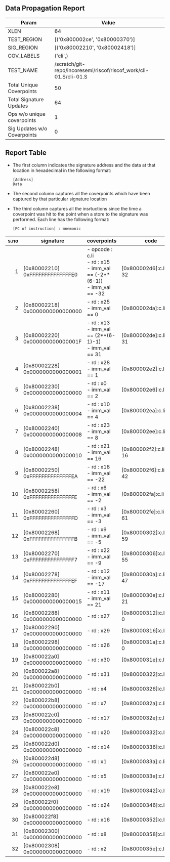 
## Data Propagation Report

| Param                     | Value    |
|---------------------------|----------|
| XLEN                      | 64      |
| TEST_REGION               | [('0x800002ce', '0x80000370')]      |
| SIG_REGION                | [('0x80002210', '0x80002418')]      |
| COV_LABELS                | ('cli',)      |
| TEST_NAME                 | /scratch/git-repo/incoresemi/riscof/riscof_work/cli-01.S/cli-01.S    |
| Total Unique Coverpoints  | 50      |
| Total Signature Updates   | 64      |
| Ops w/o unique coverpoints | 1      |
| Sig Updates w/o Coverpoints | 0    |

## Report Table

- The first column indicates the signature address and the data at that location in hexadecimal in the following format: 
  ```
  [Address]
  Data
  ```

- The second column captures all the coverpoints which have been captured by that particular signature location

- The third column captures all the insrtuctions since the time a coverpoint was
  hit to the point when a store to the signature was performed. Each line has
  the following format:
  ```
  [PC of instruction] : mnemonic
  ```

|s.no|            signature             |                                     coverpoints                                     |            code             |
|---:|----------------------------------|-------------------------------------------------------------------------------------|-----------------------------|
|   1|[0x80002210]<br>0xFFFFFFFFFFFFFFE0|- opcode : c.li<br> - rd : x15<br> - imm_val == (-2**(6-1))<br> - imm_val == -32<br> |[0x800002d6]:c.li a5, 32<br> |
|   2|[0x80002218]<br>0x0000000000000000|- rd : x25<br> - imm_val == 0<br>                                                    |[0x800002da]:c.li s9, 0<br>  |
|   3|[0x80002220]<br>0x000000000000001F|- rd : x13<br> - imm_val == (2**(6-1)-1)<br> - imm_val == 31<br>                     |[0x800002de]:c.li a3, 31<br> |
|   4|[0x80002228]<br>0x0000000000000001|- rd : x28<br> - imm_val == 1<br>                                                    |[0x800002e2]:c.li t3, 1<br>  |
|   5|[0x80002230]<br>0x0000000000000000|- rd : x0<br> - imm_val == 2<br>                                                     |[0x800002e6]:c.li.hint.2<br> |
|   6|[0x80002238]<br>0x0000000000000004|- rd : x10<br> - imm_val == 4<br>                                                    |[0x800002ea]:c.li a0, 4<br>  |
|   7|[0x80002240]<br>0x0000000000000008|- rd : x23<br> - imm_val == 8<br>                                                    |[0x800002ee]:c.li s7, 8<br>  |
|   8|[0x80002248]<br>0x0000000000000010|- rd : x21<br> - imm_val == 16<br>                                                   |[0x800002f2]:c.li s5, 16<br> |
|   9|[0x80002250]<br>0xFFFFFFFFFFFFFFEA|- rd : x18<br> - imm_val == -22<br>                                                  |[0x800002f6]:c.li s2, 42<br> |
|  10|[0x80002258]<br>0xFFFFFFFFFFFFFFFE|- rd : x6<br> - imm_val == -2<br>                                                    |[0x800002fa]:c.li t1, 62<br> |
|  11|[0x80002260]<br>0xFFFFFFFFFFFFFFFD|- rd : x3<br> - imm_val == -3<br>                                                    |[0x800002fe]:c.li gp, 61<br> |
|  12|[0x80002268]<br>0xFFFFFFFFFFFFFFFB|- rd : x9<br> - imm_val == -5<br>                                                    |[0x80000302]:c.li s1, 59<br> |
|  13|[0x80002270]<br>0xFFFFFFFFFFFFFFF7|- rd : x22<br> - imm_val == -9<br>                                                   |[0x80000306]:c.li s6, 55<br> |
|  14|[0x80002278]<br>0xFFFFFFFFFFFFFFEF|- rd : x12<br> - imm_val == -17<br>                                                  |[0x8000030a]:c.li a2, 47<br> |
|  15|[0x80002280]<br>0x0000000000000015|- rd : x11<br> - imm_val == 21<br>                                                   |[0x8000030e]:c.li a1, 21<br> |
|  16|[0x80002288]<br>0x0000000000000000|- rd : x27<br>                                                                       |[0x80000312]:c.li s11, 0<br> |
|  17|[0x80002290]<br>0x0000000000000000|- rd : x29<br>                                                                       |[0x80000316]:c.li t4, 0<br>  |
|  18|[0x80002298]<br>0x0000000000000000|- rd : x26<br>                                                                       |[0x8000031a]:c.li s10, 0<br> |
|  19|[0x800022a0]<br>0x0000000000000000|- rd : x30<br>                                                                       |[0x8000031e]:c.li t5, 0<br>  |
|  20|[0x800022a8]<br>0x0000000000000000|- rd : x31<br>                                                                       |[0x80000322]:c.li t6, 0<br>  |
|  21|[0x800022b0]<br>0x0000000000000000|- rd : x4<br>                                                                        |[0x80000326]:c.li tp, 0<br>  |
|  22|[0x800022b8]<br>0x0000000000000000|- rd : x7<br>                                                                        |[0x8000032a]:c.li t2, 0<br>  |
|  23|[0x800022c0]<br>0x0000000000000000|- rd : x17<br>                                                                       |[0x8000032e]:c.li a7, 0<br>  |
|  24|[0x800022c8]<br>0x0000000000000000|- rd : x20<br>                                                                       |[0x80000332]:c.li s4, 0<br>  |
|  25|[0x800022d0]<br>0x0000000000000000|- rd : x14<br>                                                                       |[0x80000336]:c.li a4, 0<br>  |
|  26|[0x800022d8]<br>0x0000000000000000|- rd : x1<br>                                                                        |[0x8000033a]:c.li ra, 0<br>  |
|  27|[0x800022e0]<br>0x0000000000000000|- rd : x5<br>                                                                        |[0x8000033e]:c.li t0, 0<br>  |
|  28|[0x800022e8]<br>0x0000000000000000|- rd : x19<br>                                                                       |[0x80000342]:c.li s3, 0<br>  |
|  29|[0x800022f0]<br>0x0000000000000000|- rd : x24<br>                                                                       |[0x80000346]:c.li s8, 0<br>  |
|  30|[0x800022f8]<br>0x0000000000000000|- rd : x16<br>                                                                       |[0x80000352]:c.li a6, 0<br>  |
|  31|[0x80002300]<br>0x0000000000000000|- rd : x8<br>                                                                        |[0x80000358]:c.li fp, 0<br>  |
|  32|[0x80002308]<br>0x0000000000000000|- rd : x2<br>                                                                        |[0x8000035e]:c.li sp, 0<br>  |
